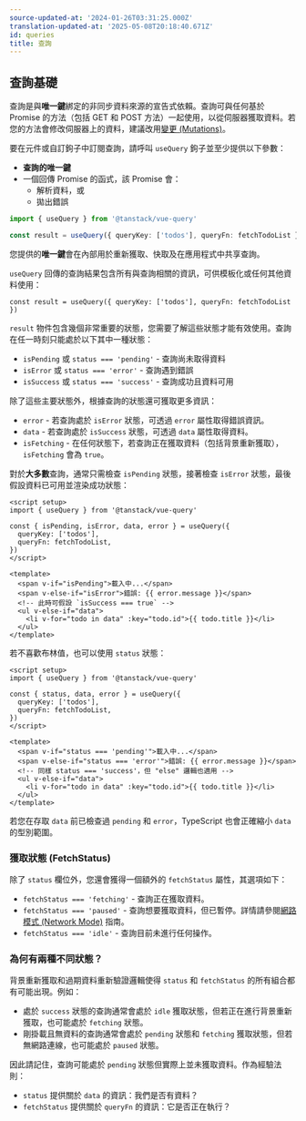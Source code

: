 ```yaml
---
source-updated-at: '2024-01-26T03:31:25.000Z'
translation-updated-at: '2025-05-08T20:18:40.671Z'
id: queries
title: 查詢
---
```


## 查詢基礎

查詢是與**唯一鍵**綁定的非同步資料來源的宣告式依賴。查詢可與任何基於 Promise 的方法（包括 GET 和 POST 方法）一起使用，以從伺服器獲取資料。若您的方法會修改伺服器上的資料，建議改用[變更 (Mutations)](./mutations.md)。

要在元件或自訂鉤子中訂閱查詢，請呼叫 `useQuery` 鉤子並至少提供以下參數：

- **查詢的唯一鍵**
- 一個回傳 Promise 的函式，該 Promise 會：
  - 解析資料，或
  - 拋出錯誤

```ts
import { useQuery } from '@tanstack/vue-query'

const result = useQuery({ queryKey: ['todos'], queryFn: fetchTodoList })
```

您提供的**唯一鍵**會在內部用於重新獲取、快取及在應用程式中共享查詢。

`useQuery` 回傳的查詢結果包含所有與查詢相關的資訊，可供模板化或任何其他資料使用：

```tsx
const result = useQuery({ queryKey: ['todos'], queryFn: fetchTodoList })
```

`result` 物件包含幾個非常重要的狀態，您需要了解這些狀態才能有效使用。查詢在任一時刻只能處於以下其中一種狀態：

- `isPending` 或 `status === 'pending'` - 查詢尚未取得資料
- `isError` 或 `status === 'error'` - 查詢遇到錯誤
- `isSuccess` 或 `status === 'success'` - 查詢成功且資料可用

除了這些主要狀態外，根據查詢的狀態還可獲取更多資訊：

- `error` - 若查詢處於 `isError` 狀態，可透過 `error` 屬性取得錯誤資訊。
- `data` - 若查詢處於 `isSuccess` 狀態，可透過 `data` 屬性取得資料。
- `isFetching` - 在任何狀態下，若查詢正在獲取資料（包括背景重新獲取），`isFetching` 會為 `true`。

對於**大多數**查詢，通常只需檢查 `isPending` 狀態，接著檢查 `isError` 狀態，最後假設資料已可用並渲染成功狀態：

```vue
<script setup>
import { useQuery } from '@tanstack/vue-query'

const { isPending, isError, data, error } = useQuery({
  queryKey: ['todos'],
  queryFn: fetchTodoList,
})
</script>

<template>
  <span v-if="isPending">載入中...</span>
  <span v-else-if="isError">錯誤: {{ error.message }}</span>
  <!-- 此時可假設 `isSuccess === true` -->
  <ul v-else-if="data">
    <li v-for="todo in data" :key="todo.id">{{ todo.title }}</li>
  </ul>
</template>
```

若不喜歡布林值，也可以使用 `status` 狀態：

```vue
<script setup>
import { useQuery } from '@tanstack/vue-query'

const { status, data, error } = useQuery({
  queryKey: ['todos'],
  queryFn: fetchTodoList,
})
</script>

<template>
  <span v-if="status === 'pending'">載入中...</span>
  <span v-else-if="status === 'error'">錯誤: {{ error.message }}</span>
  <!-- 同樣 status === 'success'，但 "else" 邏輯也適用 -->
  <ul v-else-if="data">
    <li v-for="todo in data" :key="todo.id">{{ todo.title }}</li>
  </ul>
</template>
```

若您在存取 `data` 前已檢查過 `pending` 和 `error`，TypeScript 也會正確縮小 `data` 的型別範圍。

### 獲取狀態 (FetchStatus)

除了 `status` 欄位外，您還會獲得一個額外的 `fetchStatus` 屬性，其選項如下：

- `fetchStatus === 'fetching'` - 查詢正在獲取資料。
- `fetchStatus === 'paused'` - 查詢想要獲取資料，但已暫停。詳情請參閱[網路模式 (Network Mode)](./network-mode.md) 指南。
- `fetchStatus === 'idle'` - 查詢目前未進行任何操作。

### 為何有兩種不同狀態？

背景重新獲取和過期資料重新驗證邏輯使得 `status` 和 `fetchStatus` 的所有組合都有可能出現。例如：

- 處於 `success` 狀態的查詢通常會處於 `idle` 獲取狀態，但若正在進行背景重新獲取，也可能處於 `fetching` 狀態。
- 剛掛載且無資料的查詢通常會處於 `pending` 狀態和 `fetching` 獲取狀態，但若無網路連線，也可能處於 `paused` 狀態。

因此請記住，查詢可能處於 `pending` 狀態但實際上並未獲取資料。作為經驗法則：

- `status` 提供關於 `data` 的資訊：我們是否有資料？
- `fetchStatus` 提供關於 `queryFn` 的資訊：它是否正在執行？
